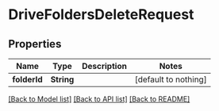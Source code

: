 # DriveFoldersDeleteRequest


## Properties
Name | Type | Description | Notes
------------ | ------------- | ------------- | -------------
**folderId** | **String** |  | [default to nothing]


[[Back to Model list]](../README.md#models) [[Back to API list]](../README.md#api-endpoints) [[Back to README]](../README.md)


